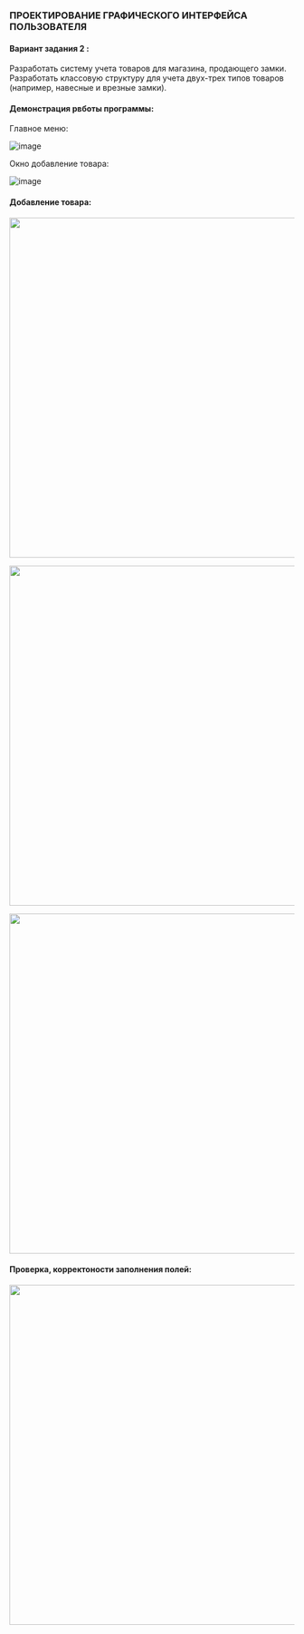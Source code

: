 ### ПРОЕКТИРОВАНИЕ ГРАФИЧЕСКОГО ИНТЕРФЕЙСА ПОЛЬЗОВАТЕЛЯ

#### Вариант задания 2 :

Разработать систему учета товаров для магазина, продающего замки. Разработать классовую структуру для учета 
двух-трех типов товаров (например, навесные и врезные замки).

#### Демонстрация рвботы программы:
Главное меню:

![image](https://user-images.githubusercontent.com/90133237/225083505-e6e6a309-6d91-4d6b-934b-ede680094373.png)

Окно добавление товара:

![image](https://user-images.githubusercontent.com/90133237/225083929-5db3cf0d-9a44-4fde-a5e4-9b2ad1d62cad.png)

#### Добавление товара:

<a href="url"><img src="https://user-images.githubusercontent.com/90133237/225084103-76f1864b-675b-4383-8c74-912be24761ab.png" width="600" ></a>

<a href="url"><img src="https://user-images.githubusercontent.com/90133237/225084353-580edc99-d74f-44f5-b15b-68469f1e8ac2.png" width="600" ></a>

<a href="url"><img src="https://user-images.githubusercontent.com/90133237/225084465-9adc488d-ac61-4e4c-9ef6-fb665e0db5e0.png" width="600" ></a>

#### Проверка, корректоности заполнения полей:

<a href="url"><img src="https://user-images.githubusercontent.com/90133237/225084622-c437a295-59ce-40ce-ad98-ddab55ced2d3.png" width="600" ></a>
